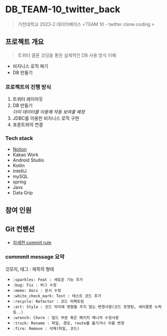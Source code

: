 # DB_TEAM-10_twitter_back
> 가천대학교 2023-2 데이터베이스 &lt;TEAM 10 - twitter clone coding >

## 프로젝트 개요
> 트위터 클론 코딩을 통한 실제적인 DB 사용 방식 이해

- 비지니스 로직 짜기
- DB 만들기

### 프로젝트의 진행 방식
1. 트위터 레이아웃 
2. DB 만들기<br>
   *더미 데이터를 이용해 작동 보여줄 예정*
3. JDBC를 이용한 비지니스 로직 구현
4. 포론트와의 연결

### Tech stack
- [Notion](https://www.notion.so/672c2236e97f4bed937168cd7292d122)
- Kakao Work
- Android Studio
- Kotiln
- IntelliJ
- mySQL
- spring
- Javs
- Data Grip
  
## 참여 인원


## Git 컨벤션
- [자세한 commit rule](https://github.com/GC-Project-Space/Convention/blob/main/forGithub/commit.md)

### commmit message 요약
깃모지, 태그 : 제목의 형태
- `:sparkles: Feat : 새로운 기능 추가`
- `:bug: Fix : 버그 수정`
- `:memo: Docs : 문서 수정`
- `:white_check_mark: Test : 테스트 코드 추가`
- `:recycle: Refactor : 코드 리팩토링`
- `:art: Style : 코드 의미에 영향을 주지 않는 변경사항(코드 포맷팅, 세미콜론 누락 등..)`
- `:wrench: Chore : 빌드 부분 혹은 패키지 매니저 수정사항`
- `:truck: Rename : 파일, 경로, route를 옮기거나 이름 변경`
- `:fire: Remove : 삭제(파일, 코드)`
